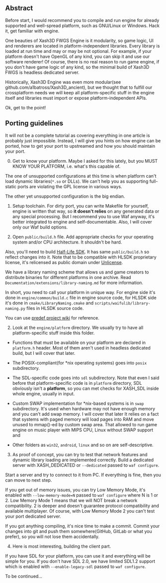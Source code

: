 ## Abstract

Before start, I would recommend you to compile and run engine for already supported and well-spread platform, such as GNU/Linux or Windows. Hack it, get familiar with engine.

One beauties of Xash3D FWGS Engine is it modularity, so game logic, UI and renderers are located in platform-independent libraries. Every library is loaded at run time and may or may be not optional.  For example, if your platform doesn't have OpenGL of any kind, you can skip it and use our software renderer! Of course, there is no real reason to run game engine, if you don't have game logic of any kind, so the minimal build of Xash3D FWGS is headless dedicated server.

Historically, Xash3D Engine was even more modular(see github.com/a1batross/Xash3D_ancient), but we thought that to fulfill our crossplatform needs we will keep all platform-specific stuff in the engine itself and libraries must import or expose platform-independent APIs.

Ok, get to the point!

## Porting guidelines

It will not be a complete tutorial as covering everything in one article is probably just impossible. Instead, I will give you hints on how engine can be ported, how to get your port to upstreamed and how you should maintain your port.

0) Get to know your platform. Maybe I asked for this lately, but you MUST KNOW YOUR PLATFORM, i.e. what's this capable of.

The one of unsupported configurations at this time is when platform can't load dynamic libraries(`*.so` or DLLs). We can't help you as supporting full-static ports are violating the GPL license in various ways. 

The other yet unsupported configuration is the big endian. 

1) Setup toolchain. For dirty port, you can write Makefile for yourself, engine is written that way, so **it doesn't relies** on any generated data or any special processing. But I recommend you to use Waf anyway, it's better integrated to engine and self-documentable. Also, I will cover only our Waf build options.

2) Open `public/build.h` file. Add appropriate checks for your operating system and/or CPU architecture. It shouldn't be hard.

Also, you'll need to build [Half-Life SDK](https://github.com/FWGS/hlsdk-xash3d/). It has same `public/build.h` so reflect changes into it. Note that to be compatible with HLSDK proprietary license, it's relicensed as public domain under [Unlicense](https://unlicense.org).

We have a library naming scheme that allows us and game creators to distribute binaries for different platforms in one archive. Read `Documentation/extensions/library-naming.md` for more information.

In short, you need to call your platform in unique way. For engine side it's done in `engine/common/build.c` file in engine source code, for HLSDK side it's done in `cmake/LibraryNaming.cmake` and `scripts/waifulib/library-naming.py` files in HLSDK source code.

You can use [predef project wiki](https://sourceforge.net/p/predef/wiki/Home/) for reference.

2) Look at the `engine/platform` directory. We usually try to have all platform-specific stuff inside this folder. 

* Functions that must be available on your platform are declared in `platform.h` header. Most of them aren't used in headless dedicated build, but I will cover that later.

* The POSIX-compliant(for *nix operating systems) goes into `posix` subdirectory. 

* The SDL-specific code goes into `sdl` subdirectory. Note that even I said before that platform-specific code is in `platform` directory, SDL obviously isn't a __platform__, so you can met checks for XASH_SDL inside whole engine, usually in input.

* Custom SWAP implementation for *nix-based systems is in `swap` subdirectory. It's used when hardware may not have enough memory and you can't add swap memory. I will cover that later
It relies on a fact that systems with paged memory will load pages into RAM and move unused to mmap()-ed by custom swap area.
That allowed to run game engine on music player with MIPS CPU, Linux without SWAP support and 

* Other folders as `win32`, `android`, `linux` and so on are self-descriptive.

3) As proof of concept, you can try to test that network features and dynamic library loading are implemented correctly. Build a dedicated server with XASH_DEDICATED or `--dedicated` passed  to `waf configure`. 

Start a server and try to connect to it from PC. If everything is fine, then you can move to next step.

If you get out of memory issues, you can try Low Memory Mode, it's enabled with `--low-memory-mode=N` passed to `waf configure` where N is 1 or 2. Low Memory Mode 1 means that we will NOT break a network compatibility. 2 is deeper and doesn't guarantee protocol compatibility and available multiplayer. Of course, with Low Memory Mode 2 you can't test your port dedicated server.

If you got anything compiling, it's nice time to make a commit. Commit your changes into git and push them somewhere(GitHub, GitLab or what you prefer), so you will not lose them accidentally.

4) Here is most interesting, building the client part.

If you have SDL for your platform, you can use it and everything will be simple for you. If you don't have SDL 2.0, we have limited SDL1.2 support which is enabled with `--enable-legacy-sdl` passed to `waf configure`.

To be continued...